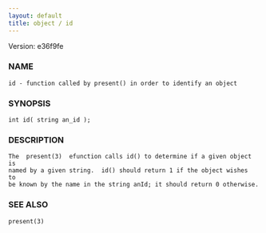 ```yaml
---
layout: default
title: object / id
---
```


Version: e36f9fe




### NAME
    id - function called by present() in order to identify an object


### SYNOPSIS
    int id( string an_id );


### DESCRIPTION
    The  present(3)  efunction calls id() to determine if a given object is
    named by a given string.  id() should return 1 if the object wishes  to
    be known by the name in the string anId; it should return 0 otherwise.


### SEE ALSO
    present(3)



